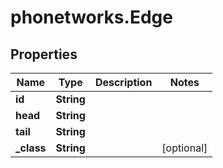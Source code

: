 # phonetworks.Edge

## Properties
Name | Type | Description | Notes
------------ | ------------- | ------------- | -------------
**id** | **String** |  | 
**head** | **String** |  | 
**tail** | **String** |  | 
**_class** | **String** |  | [optional] 


